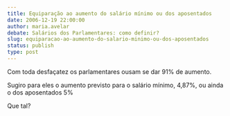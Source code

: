 ```yaml
---
title: Equiparação ao aumento do salário mínimo ou dos aposentados
date: 2006-12-19 22:00:00
author: maria.avelar
debate: Salários dos Parlamentares: como definir?
slug: equiparacao-ao-aumento-do-salario-minimo-ou-dos-aposentados
status: publish 
type: post
---
```


Com toda desfaçatez os parlamentares ousam se dar 91% de aumento.  

Sugiro para eles o aumento previsto para o salário mínimo, 4,87%, ou ainda o dos aposentados 5%  

Que tal?
